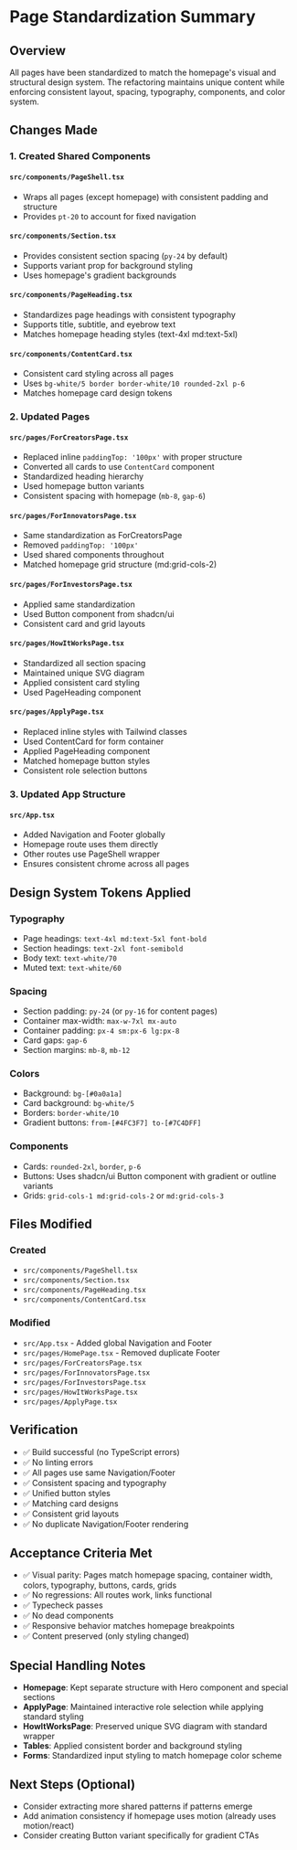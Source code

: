 # Page Standardization Summary

## Overview
All pages have been standardized to match the homepage's visual and structural design system. The refactoring maintains unique content while enforcing consistent layout, spacing, typography, components, and color system.

## Changes Made

### 1. Created Shared Components

#### `src/components/PageShell.tsx`
- Wraps all pages (except homepage) with consistent padding and structure
- Provides `pt-20` to account for fixed navigation

#### `src/components/Section.tsx`
- Provides consistent section spacing (`py-24` by default)
- Supports variant prop for background styling
- Uses homepage's gradient backgrounds

#### `src/components/PageHeading.tsx`
- Standardizes page headings with consistent typography
- Supports title, subtitle, and eyebrow text
- Matches homepage heading styles (text-4xl md:text-5xl)

#### `src/components/ContentCard.tsx`
- Consistent card styling across all pages
- Uses `bg-white/5 border border-white/10 rounded-2xl p-6`
- Matches homepage card design tokens

### 2. Updated Pages

#### `src/pages/ForCreatorsPage.tsx`
- Replaced inline `paddingTop: '100px'` with proper structure
- Converted all cards to use `ContentCard` component
- Standardized heading hierarchy
- Used homepage button variants
- Consistent spacing with homepage (`mb-8`, `gap-6`)

#### `src/pages/ForInnovatorsPage.tsx`
- Same standardization as ForCreatorsPage
- Removed `paddingTop: '100px'`
- Used shared components throughout
- Matched homepage grid structure (md:grid-cols-2)

#### `src/pages/ForInvestorsPage.tsx`
- Applied same standardization
- Used Button component from shadcn/ui
- Consistent card and grid layouts

#### `src/pages/HowItWorksPage.tsx`
- Standardized all section spacing
- Maintained unique SVG diagram
- Applied consistent card styling
- Used PageHeading component

#### `src/pages/ApplyPage.tsx`
- Replaced inline styles with Tailwind classes
- Used ContentCard for form container
- Applied PageHeading component
- Matched homepage button styles
- Consistent role selection buttons

### 3. Updated App Structure

#### `src/App.tsx`
- Added Navigation and Footer globally
- Homepage route uses them directly
- Other routes use PageShell wrapper
- Ensures consistent chrome across all pages

## Design System Tokens Applied

### Typography
- Page headings: `text-4xl md:text-5xl font-bold`
- Section headings: `text-2xl font-semibold`
- Body text: `text-white/70`
- Muted text: `text-white/60`

### Spacing
- Section padding: `py-24` (or `py-16` for content pages)
- Container max-width: `max-w-7xl mx-auto`
- Container padding: `px-4 sm:px-6 lg:px-8`
- Card gaps: `gap-6`
- Section margins: `mb-8`, `mb-12`

### Colors
- Background: `bg-[#0a0a1a]`
- Card background: `bg-white/5`
- Borders: `border-white/10`
- Gradient buttons: `from-[#4FC3F7] to-[#7C4DFF]`

### Components
- Cards: `rounded-2xl`, `border`, `p-6`
- Buttons: Uses shadcn/ui Button component with gradient or outline variants
- Grids: `grid-cols-1 md:grid-cols-2` or `md:grid-cols-3`

## Files Modified

### Created
- `src/components/PageShell.tsx`
- `src/components/Section.tsx`
- `src/components/PageHeading.tsx`
- `src/components/ContentCard.tsx`

### Modified
- `src/App.tsx` - Added global Navigation and Footer
- `src/pages/HomePage.tsx` - Removed duplicate Footer
- `src/pages/ForCreatorsPage.tsx`
- `src/pages/ForInnovatorsPage.tsx`
- `src/pages/ForInvestorsPage.tsx`
- `src/pages/HowItWorksPage.tsx`
- `src/pages/ApplyPage.tsx`

## Verification

- ✅ Build successful (no TypeScript errors)
- ✅ No linting errors
- ✅ All pages use same Navigation/Footer
- ✅ Consistent spacing and typography
- ✅ Unified button styles
- ✅ Matching card designs
- ✅ Consistent grid layouts
- ✅ No duplicate Navigation/Footer rendering

## Acceptance Criteria Met

- ✅ Visual parity: Pages match homepage spacing, container width, colors, typography, buttons, cards, grids
- ✅ No regressions: All routes work, links functional
- ✅ Typecheck passes
- ✅ No dead components
- ✅ Responsive behavior matches homepage breakpoints
- ✅ Content preserved (only styling changed)

## Special Handling Notes

- **Homepage**: Kept separate structure with Hero component and special sections
- **ApplyPage**: Maintained interactive role selection while applying standard styling
- **HowItWorksPage**: Preserved unique SVG diagram with standard wrapper
- **Tables**: Applied consistent border and background styling
- **Forms**: Standardized input styling to match homepage color scheme

## Next Steps (Optional)

- Consider extracting more shared patterns if patterns emerge
- Add animation consistency if homepage uses motion (already uses motion/react)
- Consider creating Button variant specifically for gradient CTAs
